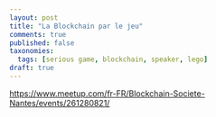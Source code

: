 ```yaml
---
layout: post
title: "La Blockchain par le jeu"
comments: true
published: false
taxonomies: 
  tags: [serious game, blockchain, speaker, lego]
draft: true
---
```


https://www.meetup.com/fr-FR/Blockchain-Societe-Nantes/events/261280821/
